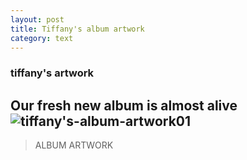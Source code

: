 ```yaml
---
layout: post
title: Tiffany's album artwork
category: text
---
```

### tiffany's artwork
Our fresh new album is almost alive
![tiffany's-album-artwork01](/assets/img/tiffany's-album-artwork-01.jpeg)
---
>ALBUM ARTWORK

